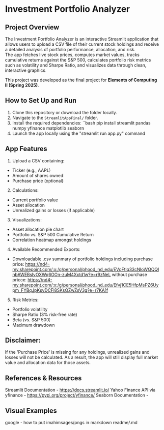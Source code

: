 # Investment Portfolio Analyzer

## Project Overview
The Investment Portfolio Analyzer is an interactive Streamlit application that allows users to upload a CSV file of their current stock holdings and receive a detailed analysis of portfolio performance, allocation, and risk.  
The app fetches live stock prices, computes market values, tracks cumulative returns against the S&P 500, calculates portfolio risk metrics such as volatility and Sharpe Ratio, and visualizes data through clean, interactive graphics.

This project was developed as the final project for **Elements of Computing II (Spring 2025)**.

## How to Set Up and Run

1. Clone this repository or download the folder locally.
2. Navigate to the `StreamlitAppFinal/` folder.
3. Install the required dependencies:
 ``bash
pip install streamlit pandas numpy yfinance matplotlib seaborn
4. Launch the app locally using the "streamlit run app.py" command 

## App Features  
1. Upload a CSV containing:
- Ticker (e.g., AAPL)
- Amount of shares owned 
- Purchase price (optional)

2. Calculations: 
- Current portfolio value 
- Asset allocation 
- Unrealized gains or losses (if applicable)

3. Visualizations: 
- Asset allocation pie chart
- Portfolio vs. S&P 500 Cumulative Return
- Correlation heatmap amongst holdings 


4. Available Recommended Exports:
- Downloadable .csv summary of portfolio holdings 
     including purchase price: https://nd4-my.sharepoint.com/:x:/g/personal/phood_nd_edu/EVoFtlq33cNIoWQQQInbAWEBsIyOXWq6OOn-zuM4Xxtd1w?e=r9zNeL
     without purchase pricce: https://nd4-my.sharepoint.com/:x:/g/personal/phood_nd_edu/Efvj1CE5HfpMsPZ6Uypm_FYBqJpKsvDCFl8SKsQZwZsV3g?e=r7KA1f 

5. Risk Metrics: 
- Portfolio volatility 
- Sharpe Ratio (3% risk-free rate)
- Beta (vs. S&P 500)
- Maximum drawdown


## Disclaimer:
If the 'Purchase Price' is missing for any holdings, unrealized gains and losses will not be calculated.
As a result, the app will still display full market value and allocation data for those assets.

## References & Resources
Streamlit Documentation - https://docs.streamlit.io/ 
Yahoo Finance API via yfinance - https://pypi.org/project/yfinance/
Seaborn Documentation - 

## Visual Examples
google - how to put imahimsages/pngs in markdown readme/.md 


